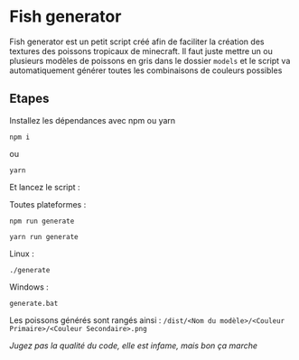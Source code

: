 # Fish generator

Fish generator est un petit script créé afin de faciliter la création des textures des poissons tropicaux de minecraft.
Il faut juste mettre un ou plusieurs modèles de poissons en gris dans le dossier ``models`` et le script va
automatiquement générer toutes les combinaisons de couleurs possibles

## Etapes

Installez les dépendances avec npm ou yarn

```shell
npm i
```

ou

```shell
yarn
```

Et lancez le script :

Toutes plateformes :

```shell
npm run generate
```

```shell
yarn run generate
```

Linux :

```shell
./generate
```

Windows :

```shell
generate.bat
```

Les poissons générés sont rangés ainsi :
``/dist/<Nom du modèle>/<Couleur Primaire>/<Couleur Secondaire>.png``

_Jugez pas la qualité du code, elle est infame, mais bon ça marche_